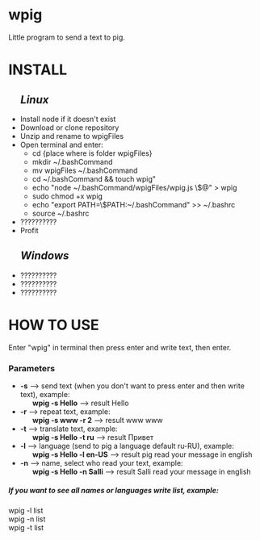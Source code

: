 # wpig
Little program to send a text to pig.

# INSTALL
<ul><h2><i>Linux</i></h2>
    <li>Install node if it doesn't exist</li>
    <li>Download or clone repository</li>
    <li>Unzip and rename to wpigFiles</li>
    <li>Open terminal and enter:
        <ul>
            <li>cd {place where is folder wpigFiles}</li>
            <li>mkdir ~/.bashCommand</li>
            <li>mv wpigFiles ~/.bashCommand</li>
            <li>cd ~/.bashCommand && touch wpig"</li>
            <li>echo "node ~/.bashCommand/wpigFiles/wpig.js \$@" > wpig</li>
            <li>sudo chmod +x wpig</li>
            <li>echo "export PATH=\$PATH:~/.bashCommand" >> ~/.bashrc</li>
            <li>source ~/.bashrc</li>
        </ul>
    </li>
    <li>??????????</li>
    <li>Profit</li>
</ul>
<ul><h2><i>Windows</i></h2>
    <li>??????????</li>
    <li>??????????</li>
    <li>??????????</li>
</ul>

# HOW TO USE
<h7>Enter "wpig" in terminal then press enter and write text, then enter.</h7>
<h3>Parameters</h3>
<ul>
    <li><b>-s</b> --> send text 
        (when you don't want to press enter and then write text), example:
        <ul><b>wpig -s Hello</b> --> result Hello</ul>
    </li>
    <li><b>-r</b> --> repeat text, example:
        <ul><b>wpig -s www -r 2</b> --> result www www</ul>
    </li>
    <li><b>-t</b> --> translate text, example:
        <ul><b>wpig -s Hello -t ru</b> --> result Привет</ul>
    </li>
    <li><b>-l</b> --> language (send to pig a language default ru-RU), example:
        <ul><b>wpig -s Hello -l en-US</b> --> result pig read your message in english</ul>
    </li>
    <li><b>-n</b> --> name, select who read your text, example:
        <ul><b>wpig -s Hello -n Salli</b> --> result Salli read your message in english</ul>
    </li>
</ul>

<h5>If you want to see all names or languages write list, example:</h5>
wpig -l list
<br/>
wpig -n list
<br/>
wpig -t list


